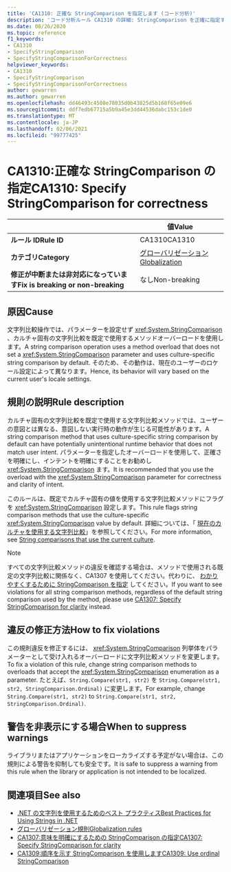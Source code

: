 ```yaml
---
title: 'CA1310: 正確な StringComparison を指定します (コード分析)'
description: 'コード分析ルール CA1310 の詳細: StringComparison を正確に指定する'
ms.date: 08/26/2020
ms.topic: reference
f1_keywords:
- CA1310
- SpecifyStringComparison
- SpecifyStringComparisonForCorrectness
helpviewer_keywords:
- CA1310
- SpecifyStringComparison
- SpecifyStringComparisonForCorrectness
author: gewarren
ms.author: gewarren
ms.openlocfilehash: dd46493c4508e78035d0b43825d5b168f65e09e6
ms.sourcegitcommit: ddf7edb67715a5b9a45e3dd44536dabc153c1de0
ms.translationtype: MT
ms.contentlocale: ja-JP
ms.lasthandoff: 02/06/2021
ms.locfileid: "99777425"
---
```

# <a name="ca1310-specify-stringcomparison-for-correctness"></a><span data-ttu-id="b7b33-103">CA1310:正確な StringComparison の指定</span><span class="sxs-lookup"><span data-stu-id="b7b33-103">CA1310: Specify StringComparison for correctness</span></span>

| | <span data-ttu-id="b7b33-104">値</span><span class="sxs-lookup"><span data-stu-id="b7b33-104">Value</span></span> |
|-|-|
| <span data-ttu-id="b7b33-105">**ルール ID**</span><span class="sxs-lookup"><span data-stu-id="b7b33-105">**Rule ID**</span></span> |<span data-ttu-id="b7b33-106">CA1310</span><span class="sxs-lookup"><span data-stu-id="b7b33-106">CA1310</span></span>|
| <span data-ttu-id="b7b33-107">**カテゴリ**</span><span class="sxs-lookup"><span data-stu-id="b7b33-107">**Category**</span></span> |[<span data-ttu-id="b7b33-108">グローバリゼーション</span><span class="sxs-lookup"><span data-stu-id="b7b33-108">Globalization</span></span>](globalization-warnings.md)|
| <span data-ttu-id="b7b33-109">**修正が中断または非対応になっています**</span><span class="sxs-lookup"><span data-stu-id="b7b33-109">**Fix is breaking or non-breaking**</span></span> |<span data-ttu-id="b7b33-110">なし</span><span class="sxs-lookup"><span data-stu-id="b7b33-110">Non-breaking</span></span>|

## <a name="cause"></a><span data-ttu-id="b7b33-111">原因</span><span class="sxs-lookup"><span data-stu-id="b7b33-111">Cause</span></span>

<span data-ttu-id="b7b33-112">文字列比較操作では、パラメーターを設定せず <xref:System.StringComparison> 、カルチャ固有の文字列比較を既定で使用するメソッドオーバーロードを使用します。</span><span class="sxs-lookup"><span data-stu-id="b7b33-112">A string comparison operation uses a method overload that does not set a <xref:System.StringComparison> parameter and uses culture-specific string comparison by default.</span></span> <span data-ttu-id="b7b33-113">そのため、その動作は、現在のユーザーのロケール設定によって異なります。</span><span class="sxs-lookup"><span data-stu-id="b7b33-113">Hence, its behavior will vary based on the current user's locale settings.</span></span>

## <a name="rule-description"></a><span data-ttu-id="b7b33-114">規則の説明</span><span class="sxs-lookup"><span data-stu-id="b7b33-114">Rule description</span></span>

<span data-ttu-id="b7b33-115">カルチャ固有の文字列比較を既定で使用する文字列比較メソッドでは、ユーザーの意図とは異なる、意図しない実行時の動作が生じる可能性があります。</span><span class="sxs-lookup"><span data-stu-id="b7b33-115">A string comparison method that uses culture-specific string comparison by default can have potentially unintentional runtime behavior that does not match user intent.</span></span> <span data-ttu-id="b7b33-116">パラメーターを指定したオーバーロードを使用して、正確さを明確にし、インテントを明確にすることをお勧めし <xref:System.StringComparison> ます。</span><span class="sxs-lookup"><span data-stu-id="b7b33-116">It is recommended that you use the overload with the <xref:System.StringComparison> parameter for correctness and clarity of intent.</span></span>

<span data-ttu-id="b7b33-117">このルールは、既定でカルチャ固有の値を使用する文字列比較メソッドにフラグを <xref:System.StringComparison> 設定します。</span><span class="sxs-lookup"><span data-stu-id="b7b33-117">This rule flags string comparison methods that use the culture-specific <xref:System.StringComparison> value by default.</span></span> <span data-ttu-id="b7b33-118">詳細については、「 [現在のカルチャを使用する文字列比較](../../../standard/base-types/best-practices-strings.md#string-comparisons-that-use-the-current-culture)」を参照してください。</span><span class="sxs-lookup"><span data-stu-id="b7b33-118">For more information, see [String comparisons that use the current culture](../../../standard/base-types/best-practices-strings.md#string-comparisons-that-use-the-current-culture).</span></span>

> [!NOTE]
> <span data-ttu-id="b7b33-119">すべての文字列比較メソッドの違反を確認する場合は、メソッドで使用される既定の文字列比較に関係なく、CA1307 を使用してください。代わりに、 [わかりやすくするために StringComparison を指定](ca1307.md) してください。</span><span class="sxs-lookup"><span data-stu-id="b7b33-119">If you want to see violations for all string comparison methods, regardless of the default string comparison used by the method, please use [CA1307: Specify StringComparison for clarity](ca1307.md) instead.</span></span>

## <a name="how-to-fix-violations"></a><span data-ttu-id="b7b33-120">違反の修正方法</span><span class="sxs-lookup"><span data-stu-id="b7b33-120">How to fix violations</span></span>

<span data-ttu-id="b7b33-121">この規則違反を修正するには、 <xref:System.StringComparison> 列挙体をパラメーターとして受け入れるオーバーロードに文字列比較メソッドを変更します。</span><span class="sxs-lookup"><span data-stu-id="b7b33-121">To fix a violation of this rule, change string comparison methods to overloads that accept the <xref:System.StringComparison> enumeration as a parameter.</span></span> <span data-ttu-id="b7b33-122">たとえば、`String.Compare(str1, str2)` を `String.Compare(str1, str2, StringComparison.Ordinal)` に変更します。</span><span class="sxs-lookup"><span data-stu-id="b7b33-122">For example, change `String.Compare(str1, str2)` to `String.Compare(str1, str2, StringComparison.Ordinal)`.</span></span>

## <a name="when-to-suppress-warnings"></a><span data-ttu-id="b7b33-123">警告を非表示にする場合</span><span class="sxs-lookup"><span data-stu-id="b7b33-123">When to suppress warnings</span></span>

<span data-ttu-id="b7b33-124">ライブラリまたはアプリケーションをローカライズする予定がない場合は、この規則による警告を抑制しても安全です。</span><span class="sxs-lookup"><span data-stu-id="b7b33-124">It is safe to suppress a warning from this rule when the library or application is not intended to be localized.</span></span>

## <a name="see-also"></a><span data-ttu-id="b7b33-125">関連項目</span><span class="sxs-lookup"><span data-stu-id="b7b33-125">See also</span></span>

- [<span data-ttu-id="b7b33-126">.NET の文字列を使用するためのベスト プラクティス</span><span class="sxs-lookup"><span data-stu-id="b7b33-126">Best Practices for Using Strings in .NET</span></span>](../../../standard/base-types/best-practices-strings.md)
- [<span data-ttu-id="b7b33-127">グローバリゼーション規則</span><span class="sxs-lookup"><span data-stu-id="b7b33-127">Globalization rules</span></span>](globalization-warnings.md)
- [<span data-ttu-id="b7b33-128">CA1307:意味を明確にするための StringComparison の指定</span><span class="sxs-lookup"><span data-stu-id="b7b33-128">CA1307: Specify StringComparison for clarity</span></span>](ca1307.md)
- [<span data-ttu-id="b7b33-129">CA1309:順序を示す StringComparison を使用します</span><span class="sxs-lookup"><span data-stu-id="b7b33-129">CA1309: Use ordinal StringComparison</span></span>](ca1309.md)
